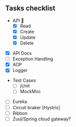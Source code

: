 ##  Tasks checklist

- API 🐙
    - [x] Read
    - [x] Create
    - [x] Update
    - [x] Delete
- [x] API Docs
- [ ] Exception Handling
- [x] AOP
- [x] Logger
- Test Cases
    - [ ] jUnit
    - [ ] MockMvc
- [ ] Eureka
- [ ] Circuit braker [Hystrix]
- [ ] Ribbon
- [ ] Zuul/Spring cloud gateway?
